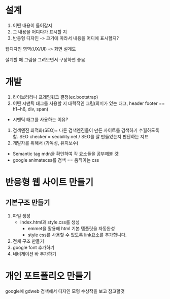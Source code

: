# 설계
1. 어떤 내용이 들어갈지
2. 그 내용을 어디다가 표시할 지
3. 반응형 디자인
   -> 크기에 따라서 내용을 어디에 표시할지?

웹디자인 영역(UX/UI)
-> 화면 설계도

설계할 때 그림을 그려보면서 구상하면 좋음

# 개발
1. 라이브러리나 프레임워크 결정(ex.bootstrap)
2. 어떤 시맨틱 태그를 사용할 지 대략적인 그림(의미가 있는 태그, header footer == h1~h6, div, span)

* 시맨틱 태그를 사용하는 이유?
1. 검색엔진 최적화(SEO)= 다른 검색엔진들이 만든 사이트를 검색하기 수월하도록 함.
   SEO checker = seobility.net / SEO를 잘 만들었는지 판단하는 지표
2. 개발자를 위해서 (가독성, 유지보수)

* Semantic tag mdn을 확인하여 각 요소들을 공부해볼 것!
* google animatecss를 검색 == 움직이는 css


# 반응형 웹 사이트 만들기
## 기본구조 만들기
1. 파일 생성
    * index.html과 style.css를 생성
      * emmet을 활용해 html 기본 템플릿을 자동완성
      * style css를 사용할 수 있도록 link요소를 추가합니다.
2. 전체 구조 만들기
3. google font 추가하기
4. 네비게이션 바 추가하기


# 개인 포트폴리오 만들기
google에 gdweb 검색해서 디자인 모형 수상작을 보고 참고할것